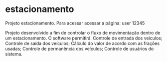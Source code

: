 # estacionamento  
Projeto estacionamento.
Para acessar acessar a página:
user
12345

Projeto desenvolvido a fim de controlar o fluxo de movimentação dentro de um estacionamento. 
O software permitirá:
Controle de entrada dos veículos;
Controle de saída dos veículos;
Cálculo do valor de acordo com as frações usadas; 
Controle de permanência dos veículos;
Controle de usuários do sistema.